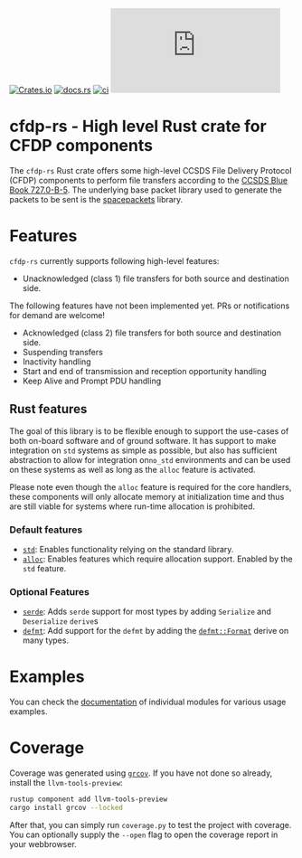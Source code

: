 [![Crates.io](https://img.shields.io/crates/v/cfdp-rs)](https://crates.io/crates/cfdp-rs)
[![docs.rs](https://img.shields.io/docsrs/cfdp-rs)](https://docs.rs/cfdp-rs)
[![ci](https://github.com/us-irs/cfdp-rs/actions/workflows/ci.yml/badge.svg?branch=main)](https://github.com/us-irs/cfdp-rs/actions/workflows/ci.yml)
[![matrix chat](https://img.shields.io/matrix/sat-rs%3Amatrix.org)](https://matrix.to/#/#sat-rs:matrix.org)
<!-- Does not work right now, I'd need to host that myself. [![coverage](https://shields.io/endpoint?url=https://absatsw.irs.uni-stuttgart.de/projects/cfdp/coverage-rs/latest/coverage.json)](https://absatsw.irs.uni-stuttgart.de/projects/cfdp/coverage-rs/latest/index.html) -->

cfdp-rs - High level Rust crate for CFDP components
======================

The `cfdp-rs` Rust crate offers some high-level CCSDS File Delivery Protocol (CFDP) components to
perform file transfers according to the [CCSDS Blue Book 727.0-B-5](https://public.ccsds.org/Pubs/727x0b5.pdf).
The underlying base packet library used to generate the packets to be sent is the
[spacepackets](https://egit.irs.uni-stuttgart.de/rust/spacepackets) library.

# Features

`cfdp-rs` currently supports following high-level features:

- Unacknowledged (class 1) file transfers for both source and destination side.

The following features have not been implemented yet. PRs or notifications for demand are welcome!

- Acknowledged (class 2) file transfers for both source and destination side.
- Suspending transfers
- Inactivity handling
- Start and end of transmission and reception opportunity handling
- Keep Alive and Prompt PDU handling

## Rust features

The goal of this library is to be flexible enough to support the use-cases of both on-board
software and of ground software. It has support to make integration on `std` systems as simple
as possible, but also has sufficient abstraction to allow for integration on`no_std` environments
and can be used on these systems as well as long as the `alloc` feature is activated.

Please note even though the `alloc` feature is required for the core handlers, these components
will only allocate memory at initialization time and thus are still viable for systems where
run-time allocation is prohibited.

### Default features

 - [`std`](https://doc.rust-lang.org/std/): Enables functionality relying on the standard library.
 - [`alloc`](https://doc.rust-lang.org/alloc/): Enables features which require allocation support.
   Enabled by the `std` feature.

### Optional Features

 - [`serde`](https://serde.rs/): Adds `serde` support for most types by adding `Serialize` and `Deserialize` `derive`s
 - [`defmt`](https://defmt.ferrous-systems.com/): Add support for the `defmt` by adding the
   [`defmt::Format`](https://defmt.ferrous-systems.com/format) derive on many types.

# Examples

You can check the [documentation](https://docs.rs/cfdp-rs) of individual modules for various usage
examples.

# Coverage

Coverage was generated using [`grcov`](https://github.com/mozilla/grcov). If you have not done so
already, install the `llvm-tools-preview`:

```sh
rustup component add llvm-tools-preview
cargo install grcov --locked
```

After that, you can simply run `coverage.py` to test the project with coverage. You can optionally
supply the `--open` flag to open the coverage report in your webbrowser.

